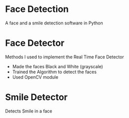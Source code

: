 # Face Detection
 A face and a smile detection software in Python

# Face Detector
Methods I used to implement the Real Time Face Detector
- Made the faces Black and White (grayscale)
- Trained the Algorithm to detect the faces
- Used OpenCV module  

# Smile Detector
Detects Smile in a face